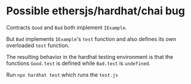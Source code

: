# Possible ethersjs/hardhat/chai bug 

Contracts `Good` and `Bad` both implement `IExample`.

But `Bad` implements `IExample`'s `test` function and also defines its own overloaded `test` function.

The resulting behavior in the hardhat testing environment is that the functions `Good.test` is defined while `Bad.test` is `undefined`.

Run `npx hardhat test` which runs the `test.js`
